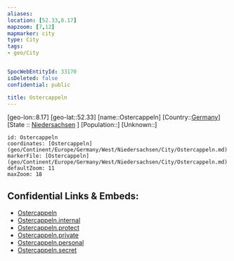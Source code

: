 ```yaml
---
aliases: 
location: [52.33,8.17]
mapzoom: [7,12] 
mapmarker: city 
type: City
tags:
- geo/City


SpocWebEntityId: 33170
isDeleted: false
confidential: public

title: Ostercappeln
---
```

[geo-lon::8.17]
[geo-lat::52.33]
[name::Ostercappeln]
[Country::[Germany](geo/Continent/Europe/Germany.md)]
[State :: [Niedersachsen](geo/Continent/Europe/Germany/West/Niedersachsen.md) ]
[Population::]
[Unknown::]


```leaflet
id: Ostercappeln
coordinates: [Ostercappeln](geo/Continent/Europe/Germany/West/Niedersachsen/City/Ostercappeln.md)
markerFile: [Ostercappeln](geo/Continent/Europe/Germany/West/Niedersachsen/City/Ostercappeln.md)
defaultZoom: 11 
maxZoom: 18
```


## Confidential Links & Embeds: 
- [Ostercappeln](../../../../../../../../_public/geo/Continent/Europe/Germany/West/Niedersachsen/City/Ostercappeln.md) 
- [Ostercappeln.internal](../../../../../../../../_internal/geo/Continent/Europe/Germany/West/Niedersachsen/City/Ostercappeln.internal.md) 
- [Ostercappeln.protect](../../../../../../../../_protect/geo/Continent/Europe/Germany/West/Niedersachsen/City/Ostercappeln.protect.md) 
- [Ostercappeln.private](../../../../../../../../_private/geo/Continent/Europe/Germany/West/Niedersachsen/City/Ostercappeln.private.md) 
- [Ostercappeln.personal](../../../../../../../../_personal/geo/Continent/Europe/Germany/West/Niedersachsen/City/Ostercappeln.personal.md) 
- [Ostercappeln.secret](../../../../../../../../_secret/geo/Continent/Europe/Germany/West/Niedersachsen/City/Ostercappeln.secret.md) 
